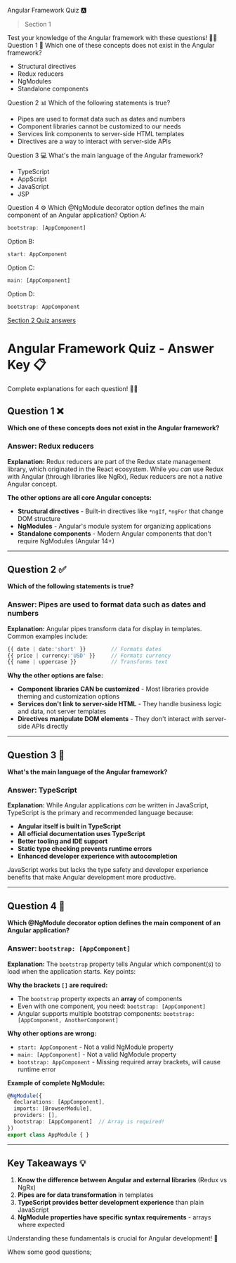 Angular Framework Quiz 🅰️

> Section 1

Test your knowledge of the Angular framework with these questions! 🧠✨
Question 1 🤔
Which one of these concepts does not exist in the Angular framework?

- Structural directives
- Redux reducers
- NgModules
- Standalone components


Question 2 📊
Which of the following statements is true?

- Pipes are used to format data such as dates and numbers
- Component libraries cannot be customized to our needs
- Services link components to server-side HTML templates
- Directives are a way to interact with server-side APIs


Question 3 💻
What's the main language of the Angular framework?

- TypeScript
- AppScript
- JavaScript
- JSP


Question 4 ⚙️
Which @NgModule decorator option defines the main component of an Angular application?
Option A:
```js
bootstrap: [AppComponent]
```
Option B:
```js
start: AppComponent
```
Option C:
```js
main: [AppComponent]
```
Option D:
```js
bootstrap: AppComponent
```
[Section 2 Quiz answers](https://github.com/ccatto/dev-handbook-catto/blob/main/Front-End/Angular/Training/Cert/2-Components/d-quiz.md)





# Angular Framework Quiz - Answer Key 📋

Complete explanations for each question! 🎯✨

## Question 1 ❌
**Which one of these concepts does not exist in the Angular framework?**

### Answer: Redux reducers

**Explanation:**
Redux reducers are part of the Redux state management library, which originated in the React ecosystem. While you *can* use Redux with Angular (through libraries like NgRx), Redux reducers are not a native Angular concept.

**The other options are all core Angular concepts:**
- **Structural directives** - Built-in directives like `*ngIf`, `*ngFor` that change DOM structure
- **NgModules** - Angular's module system for organizing applications
- **Standalone components** - Modern Angular components that don't require NgModules (Angular 14+)

---

## Question 2 ✅
**Which of the following statements is true?**

### Answer: Pipes are used to format data such as dates and numbers

**Explanation:**
Angular pipes transform data for display in templates. Common examples include:
```typescript
{{ date | date:'short' }}        // Formats dates
{{ price | currency:'USD' }}     // Formats currency
{{ name | uppercase }}           // Transforms text
```

**Why the other options are false:**
- **Component libraries CAN be customized** - Most libraries provide theming and customization options
- **Services don't link to server-side HTML** - They handle business logic and data, not server templates
- **Directives manipulate DOM elements** - They don't interact with server-side APIs directly

---

## Question 3 📝
**What's the main language of the Angular framework?**

### Answer: TypeScript

**Explanation:**
While Angular applications *can* be written in JavaScript, TypeScript is the primary and recommended language because:

- **Angular itself is built in TypeScript**
- **All official documentation uses TypeScript**
- **Better tooling and IDE support**
- **Static type checking prevents runtime errors**
- **Enhanced developer experience with autocompletion**

JavaScript works but lacks the type safety and developer experience benefits that make Angular development more productive.

---

## Question 4 🚀
**Which @NgModule decorator option defines the main component of an Angular application?**

### Answer: `bootstrap: [AppComponent]`

**Explanation:**
The `bootstrap` property tells Angular which component(s) to load when the application starts. Key points:

**Why the brackets `[]` are required:**
- The `bootstrap` property expects an **array** of components
- Even with one component, you need: `bootstrap: [AppComponent]`
- Angular supports multiple bootstrap components: `bootstrap: [AppComponent, AnotherComponent]`

**Why other options are wrong:**
- `start: AppComponent` - Not a valid NgModule property
- `main: [AppComponent]` - Not a valid NgModule property  
- `bootstrap: AppComponent` - Missing required array brackets, will cause runtime error

**Example of complete NgModule:**
```typescript
@NgModule({
  declarations: [AppComponent],
  imports: [BrowserModule],
  providers: [],
  bootstrap: [AppComponent]  // Array is required!
})
export class AppModule { }
```

---

## Key Takeaways 💡

1. **Know the difference between Angular and external libraries** (Redux vs NgRx)
2. **Pipes are for data transformation** in templates
3. **TypeScript provides better development experience** than plain JavaScript
4. **NgModule properties have specific syntax requirements** - arrays where expected

Understanding these fundamentals is crucial for Angular development! 🎯

Whew some good questions;

